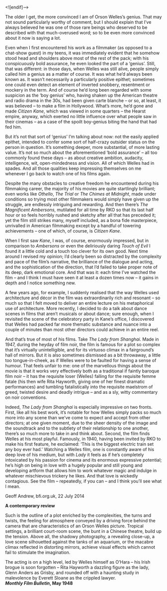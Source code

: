 


<![endif]-->

The older I get, the more convinced I am of Orson Welles’s genius. That may not sound particularly worthy of comment, but I should explain that I’ve always believed he was one of those rare beings who deserved to be described with that much-overused word; so to be even more convinced about it now is saying a lot.

Even when I first encountered his work as a filmmaker (as opposed to a chat-show guest) in my teens, it was immediately evident that he somehow stood head and shoulders above most of the rest of the pack; with his conspicuously bold assurance, he even looked the part of a ‘genius’. Still, that was different: in those days, when Welles was still alive, people simply called him a genius as a matter of course. It was what he’d always been known as. It wasn’t necessarily a particularly positive epithet; sometimes one could even detect an element of inverted snobbery, resentment or mockery in the term. And of course he’d long been regarded with some suspicion as the ‘boy genius’ who, having shaken up the American theatre and radio drama in the 30s, had been given carte blanche – or so, at least, it was believed – to make a film in Hollywood. What’s more, he’d gone and made _Citizen Kane_, which was viewed in some quarters – the Hearst empire, anyway, which exerted no little influence over what people saw in their cinemas – as a case of the spoilt boy-genius biting the hand that had fed him.

But it’s not that sort of ‘genius’ I’m talking about now: not the easily applied epithet, intended to confer some sort of half-crazy outsider status on the person in question. It’s something deeper, more substantial, of more lasting value. It’s not so much about the aforementioned ‘bold assurance’ – all too commonly found these days – as about creative ambition, audacity, intelligence, wit, open-mindedness and vision. All of which Welles had in spades. And all those qualities keep impressing themselves on me whenever I go back to watch one of his films again.

Despite the many obstacles to creative freedom he encountered during his filmmaking career, the majority of his movies are quite startlingly brilliant; even works like _Othello_, _The Trial_ or _The Chimes at Midnight_, made under conditions so trying most other filmmakers would simply have given up the struggle, are endlessly intriguing and rewarding. And then there’s _The Magnificent Ambersons_, mutilated for all time by RKO so that its last half hour or so feels horribly rushed and sketchy after all that has preceded it; yet the film still strikes many, myself included, as a bona fide masterpiece, unrivalled in American filmmaking except by a handful of towering achievements – one of which, of course, is _Citizen Kane_.

When I first saw _Kane_, I was, of course, enormously impressed, but in comparison to _Ambersons_ or even the deliriously daring _Touch of Evil_ I found it a little cold and a touch too clever for its own good. Next time around I revised my opinion; I’d clearly been so distracted by the complexity and pace of the film’s narrative, the brilliance of the dialogue and acting, and the sophistication of the direction, that I’d failed to take proper note of its deep, dark emotional core. And that was it: each time I’ve watched the film – and I think I must have seen it at least a dozen times now – it gains in depth and I notice something new.

A few years ago, for example, I suddenly realised that the way Welles used architecture and décor in the film was extraordinarily rich and resonant – so much so that I felt moved to deliver an entire lecture on his metaphorical use of architecture. More recently, I decided to do a talk about dance scenes in films that aren’t musicals or about dance; sure enough, when I revisited the scene of the celebratory party in Kane’s office, I discovered that Welles had packed far more thematic substance and nuance into a couple of minutes than most other directors could achieve in an entire reel.

And that’s true of most of his films. Take _The Lady from Shanghai_. Made in 1947, during the heyday of film noir, the film is famous for a plot so complex that it’s virtually unintelligible, and for its virtuoso climax in a fairground’s hall of mirrors. But it is also sometimes dismissed as a bit throwaway, a little too tongue-in-cheek, as if Welles were to be faulted for having a sense of humour. That feels unfair to me: one of the marvellous things about the movie is that it works very effectively both as a traditional if faintly baroque film noir – it has the requisite loser (Welles) falling for the requisite femme fatale (his then wife Rita Hayworth, giving one of her finest dramatic performances) and tumbling fatalistically into the requisite maelstrom of greed, twisted desire and deadly intrigue – and as a sly, witty commentary on noir conventions.

Indeed, _The Lady from Shanghai_ is especially impressive on two fronts. First, like all his best work, it’s notable for how Welles simply packs so much more into any scene than we’ve come to expect and accept from other directors; at one given moment, due to the sheer density of the image and the soundtrack and to the subtlety of their relationship to one another, there’s so much more to take in and think about. Second, the film finds Welles at his most playful. Famously, in 1940, having been invited by RKO to make his first feature, he exclaimed: ‘This is the biggest electric train set any boy ever had.’ Watching a Welles film, one is constantly aware of his deep love of his medium, but with _Lady_ it feels as if he’s completely intoxicated by his passion for cinema and its enormous expressive potential; he’s high on being in love with a hugely popular and still young and developing artform that allows him to work whatever magic and indulge in whatever mischievous trickery he likes. And that love is wickedly contagious. See the film – repeatedly, if you can – and I think you’ll see what I mean.

Geoff Andrew, bfi.org.uk, 22 July 2014

**A contemporary review**

Such is the outline of a plot enriched by the complexities, the turns and twists, the feeling for atmosphere conveyed by a driving force behind the camera that are characteristics of an Orson Welles picture. Tropical settings, a brilliant court-room scene, the bunt in a Chinese theatre, build up the tension. Above all, the shadowy photography, a revealing close-up, a love scene silhouetted against the tanks of an aquarium, or the macabre climax reflected in distorting mirrors, achieve visual effects which cannot fail to stimulate the imagination.

The acting is on a high level, led by Welles himself as O’Hara – his Irish brogue is soon forgotten – Rita Hayworth a dazzling figure as the lady, Glenn Anders as Grisby, and rounded off with a haunting study in malevolence by Everett Sloane as the crippled lawyer.  
**_Monthly Film Bulletin_, May 1948**  
<br>
<!--stackedit_data:
eyJoaXN0b3J5IjpbLTY5MzIzMDY5MF19
-->